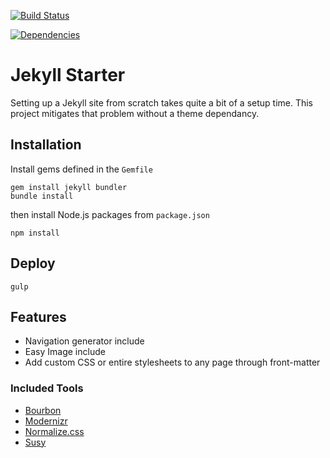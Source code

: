 [![Build Status](https://travis-ci.org/davesantos/jekyll-starter.svg?branch=master)](https://travis-ci.org/davesantos/jekyll-starter)

[![Dependencies](https://david-dm.org/davesantos/jekyll-starter.svg)](https://david-dm.org/davesantos/jekyll-starter)

Jekyll Starter
===
Setting up a Jekyll site from scratch takes quite a bit of a setup time. This project mitigates that problem without a theme dependancy.


## Installation

Install gems defined in the `Gemfile`

```
gem install jekyll bundler
bundle install
```
then install Node.js packages from `package.json`

```
npm install
```
## Deploy

```
gulp
```
## Features

- Navigation generator include
- Easy Image include
- Add custom CSS or entire stylesheets to any page through front-matter

### Included Tools

- [Bourbon](http://bourbon.io/)
- [Modernizr](https://modernizr.com/)
- [Normalize.css](https://necolas.github.io/normalize.css/)
- [Susy](http://susy.oddbird.net/)

